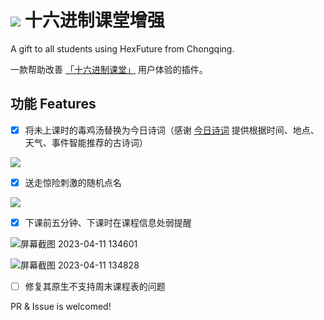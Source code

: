 # ![](hexfuture.png) 十六进制课堂增强
A gift to all students using HexFuture from Chongqing.

一款帮助改善 [「十六进制课堂」](https://inclass.hexfuture.net/) 用户体验的插件。

## 功能 Features

- [x] 将未上课时的毒鸡汤替换为今日诗词（感谢 [今日诗词](https://www.jinrishici.com/#) 提供根据时间、地点、天气、事件智能推荐的古诗词）

![](https://user-images.githubusercontent.com/67832651/230756976-7b1e34d4-d533-4e75-a2c1-9994f66f3aab.png)

- [x] 送走惊险刺激的随机点名

![](https://user-images.githubusercontent.com/67832651/230757053-8bd2ecdd-30d4-4a21-8331-456883250a2e.png)

- [x] 下课前五分钟、下课时在课程信息处弱提醒

![屏幕截图 2023-04-11 134601](https://user-images.githubusercontent.com/67832651/232274643-bf50dc34-0df8-4a9f-87de-df53bdb2bec0.png)

![屏幕截图 2023-04-11 134828](https://user-images.githubusercontent.com/67832651/232274658-14ba089a-aa00-42ab-8923-ad4ac1dd6c84.png)

- [ ] 修复其原生不支持周末课程表的问题

PR & Issue is welcomed!
